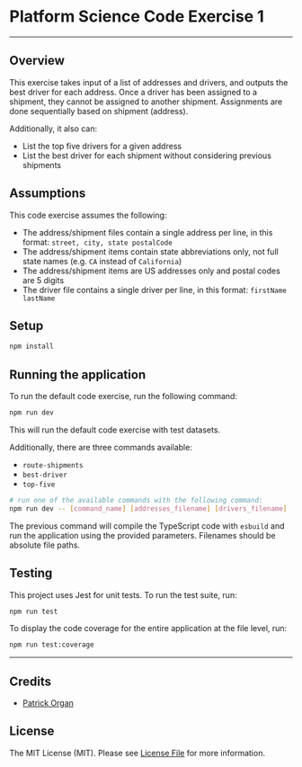 # Platform Science Code Exercise 1

---

## Overview

This exercise takes input of a list of addresses and drivers, and outputs the best driver for each address. Once a driver has been assigned to a shipment, they cannot be assigned to another shipment. Assignments are done sequentially based on shipment (address).

Additionally, it also can:

-   List the top five drivers for a given address
-   List the best driver for each shipment without considering previous shipments

## Assumptions

This code exercise assumes the following:

-   The address/shipment files contain a single address per line, in this format: `street, city, state postalCode`
-   The address/shipment items contain state abbreviations only, not full state names (e.g. `CA` instead of `California`)
-   The address/shipment items are US addresses only and postal codes are 5 digits
-   The driver file contains a single driver per line, in this format: `firstName lastName`

## Setup

```bash
npm install
```

## Running the application

To run the default code exercise, run the following command:

```bash
npm run dev
```

This will run the default code exercise with test datasets.

Additionally, there are three commands available:

-   `route-shipments`
-   `best-driver`
-   `top-five`

```bash
# run one of the available commands with the following command:
npm run dev -- [command_name] [addresses_filename] [drivers_filename]
```

The previous command will compile the TypeScript code with `esbuild` and run the application using the provided parameters. Filenames should be absolute file paths.

## Testing

This project uses Jest for unit tests. To run the test suite, run:

```bash
npm run test
```

To display the code coverage for the entire application at the file level, run:

```bash
npm run test:coverage
```

---

## Credits

-   [Patrick Organ](https://github.com/patinthehat)

## License

The MIT License (MIT). Please see [License File](LICENSE) for more information.
